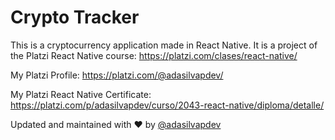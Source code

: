 # Crypto Tracker
This is a cryptocurrency application made in React Native. It is a project of the Platzi React Native course: https://platzi.com/clases/react-native/

My Platzi Profile: https://platzi.com/@adasilvapdev/

My Platzi React Native Certificate: https://platzi.com/p/adasilvapdev/curso/2043-react-native/diploma/detalle/



Updated and maintained with ❤️ by [@adasilvapdev](https://adasilvapdev.github.io/web/)
